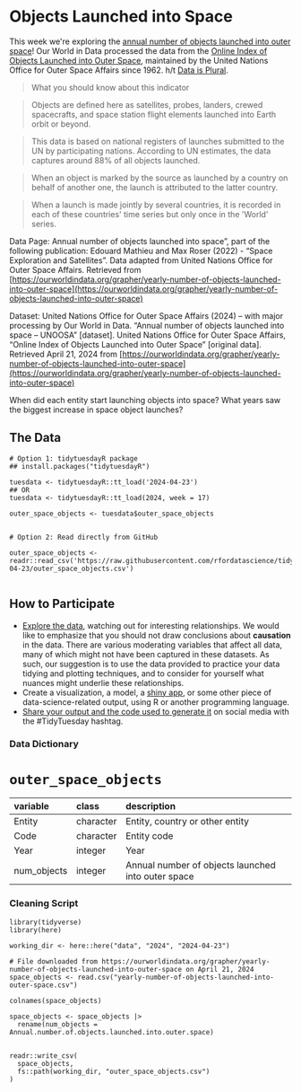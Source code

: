 # Objects Launched into Space 

This week we're exploring the [annual number of objects launched into outer space](https://ourworldindata.org/grapher/yearly-number-of-objects-launched-into-outer-space)! Our World in Data processed the data from the [Online Index of Objects Launched into Outer Space](https://www.unoosa.org/oosa/osoindex/search-ng.jspx), maintained by the United Nations Office for Outer Space Affairs since 1962. h/t [Data is Plural](https://www.data-is-plural.com/archive/2024-04-10-edition/).

> What you should know about this indicator

> Objects are defined here as satellites, probes, landers, crewed spacecrafts, and space station flight elements launched into Earth orbit or beyond.

> This data is based on national registers of launches submitted to the UN by participating nations. According to UN estimates, the data captures around 88% of all objects launched.

> When an object is marked by the source as launched by a country on behalf of another one, the launch is attributed to the latter country.

> When a launch is made jointly by several countries, it is recorded in each of these countries' time series but only once in the 'World' series.

Data Page: Annual number of objects launched into space”, part of the following publication: Edouard Mathieu and Max Roser (2022) - “Space Exploration and Satellites”. Data adapted from United Nations Office for Outer Space Affairs. Retrieved from [https://ourworldindata.org/grapher/yearly-number-of-objects-launched-into-outer-space](https://ourworldindata.org/grapher/yearly-number-of-objects-launched-into-outer-space)

Dataset: United Nations Office for Outer Space Affairs (2024) – with major processing by Our World in Data. “Annual number of objects launched into space – UNOOSA” [dataset]. United Nations Office for Outer Space Affairs, “Online Index of Objects Launched into Outer Space” [original data]. Retrieved April 21, 2024 from [https://ourworldindata.org/grapher/yearly-number-of-objects-launched-into-outer-space](https://ourworldindata.org/grapher/yearly-number-of-objects-launched-into-outer-space)

When did each entity start launching objects into space? What years saw the biggest increase in space object launches?

## The Data

```{r}
# Option 1: tidytuesdayR package 
## install.packages("tidytuesdayR")

tuesdata <- tidytuesdayR::tt_load('2024-04-23')
## OR
tuesdata <- tidytuesdayR::tt_load(2024, week = 17)

outer_space_objects <- tuesdata$outer_space_objects


# Option 2: Read directly from GitHub

outer_space_objects <- readr::read_csv('https://raw.githubusercontent.com/rfordatascience/tidytuesday/main/data/2024/2024-04-23/outer_space_objects.csv')


```

## How to Participate

- [Explore the data](https://r4ds.hadley.nz/), watching out for interesting relationships. We would like to emphasize that you should not draw conclusions about **causation** in the data. There are various moderating variables that affect all data, many of which might not have been captured in these datasets. As such, our suggestion is to use the data provided to practice your data tidying and plotting techniques, and to consider for yourself what nuances might underlie these relationships.
- Create a visualization, a model, a [shiny app](https://shiny.posit.co/), or some other piece of data-science-related output, using R or another programming language.
- [Share your output and the code used to generate it](../../../sharing.md) on social media with the #TidyTuesday hashtag.

### Data Dictionary

# `outer_space_objects`

|variable    |class     |description |
|:-----------|:---------|:-----------|
|Entity      |character |Entity, country or other entity      |
|Code        |character |Entity code        |
|Year        |integer   |Year        |
|num_objects |integer   |Annual number of objects launched into outer space |


### Cleaning Script

```{r}
library(tidyverse)
library(here)

working_dir <- here::here("data", "2024", "2024-04-23")

# File downloaded from https://ourworldindata.org/grapher/yearly-number-of-objects-launched-into-outer-space on April 21, 2024
space_objects <- read.csv("yearly-number-of-objects-launched-into-outer-space.csv")

colnames(space_objects)

space_objects <- space_objects |>
  rename(num_objects = Annual.number.of.objects.launched.into.outer.space)


readr::write_csv(
  space_objects,
  fs::path(working_dir, "outer_space_objects.csv")
)

```
